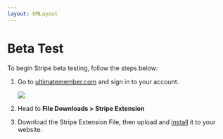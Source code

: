 ```yaml
---
layout: UMLayout
---
```

# Beta Test
<p>
	To begin Stripe beta testing, follow the steps below:</p><ol>
	
<li>Go to <a href="http://ultimatemember.com/">ultimatemember.com</a> and sign in to your account.<br>
	
<p>
		<img class="noBdr" src="https://s3.amazonaws.com/helpscout.net/docs/assets/561c96629033600a7a36d662/images/65111ea0638c3422caf9cc65/file-1zRRYgXppW.png">
	</p></li>	
<li>
	
<p>
		Head to 
		<strong>File Downloads > Stripe Extension</strong>
	</p></li>	
<li>
	
<p>
		Download the Stripe Extension File, then upload and <a href="https://ultimatemember.github.io/docs-v3/um-stripe/article/27-installing-an-extension">install</a> it to your website.<br>
	</p></li></ol>
